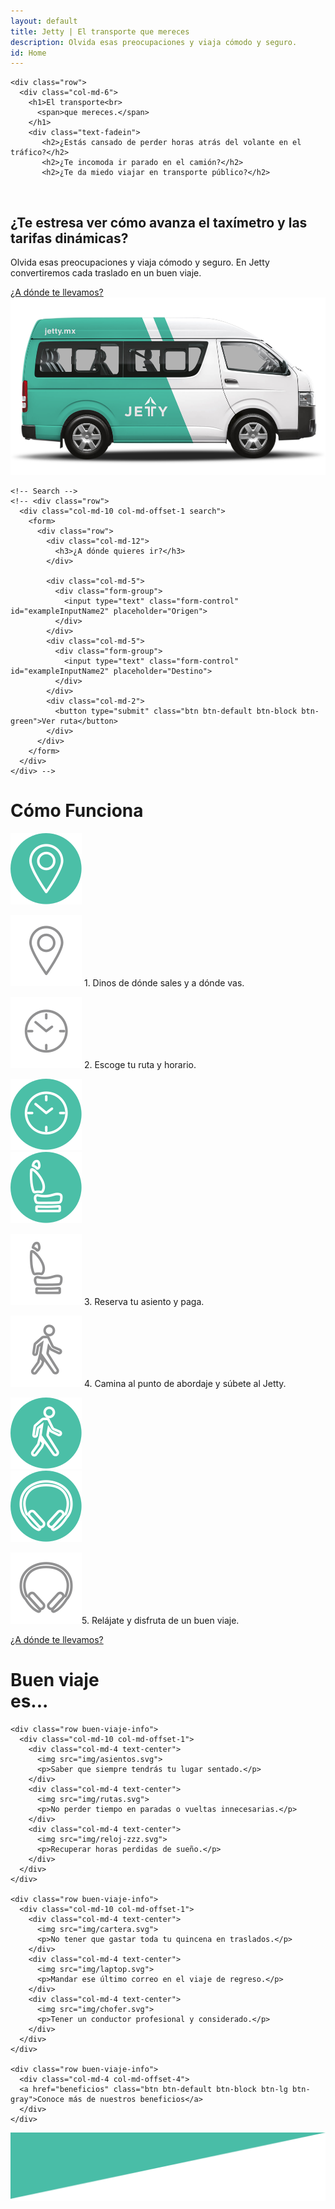 ```yaml
---
layout: default
title: Jetty | El transporte que mereces
description: Olvida esas preocupaciones y viaja cómodo y seguro.
id: Home
---
```


<div class="header">
  <div class="container header-content">

    <div class="row">
      <div class="col-md-6">
        <h1>El transporte<br>
          <span>que mereces.</span>
        </h1>
        <div class="text-fadein">
           <h2>¿Estás cansado de perder horas atrás del volante en el tráfico?</h2>
           <h2>¿Te incomoda ir parado en el camión?</h2>
           <h2>¿Te da miedo viajar en transporte público?</h2>
           <h2>¿Te estresa ver cómo avanza el taxímetro y las tarifas dinámicas?</h2>
        </div>
        <!--  <h2 id="example">¿Estás cansado de perder horas atrás del volante en el tráfico?</h2> -->
        <p>Olvida esas preocupaciones y viaja cómodo y seguro. En Jetty convertiremos cada traslado en un buen viaje.</p>
        <a href="cobertura" class="btn btn-default btn-lg btn-green">¿A dónde te llevamos?</a>
      </div>
      <div class="col-md-6 van">
        <img src="img/jetty-van.png" alt="Jetty Van">
      </div>
    </div>

   <!--  <div class="row van">
      <div class="col-md-7 col-md-offset-5 text-right">
        <img src="img/jetty-van.png" alt="Jetty Van">
      </div>
    </div> -->

    <!-- Search -->
    <!-- <div class="row">
      <div class="col-md-10 col-md-offset-1 search">
        <form>
          <div class="row">
            <div class="col-md-12">
              <h3>¿A dónde quieres ir?</h3>
            </div>

            <div class="col-md-5">
              <div class="form-group">
                <input type="text" class="form-control" id="exampleInputName2" placeholder="Origen">
              </div>
            </div>
            <div class="col-md-5">
              <div class="form-group">
                <input type="text" class="form-control" id="exampleInputName2" placeholder="Destino">
              </div>
            </div>
            <div class="col-md-2">
              <button type="submit" class="btn btn-default btn-block btn-green">Ver ruta</button>
            </div>
          </div>
        </form>
      </div>
    </div> -->

  </div>
</div>

<div class="clearfix"></div>

<!-- Cómo funciona lista -->
<!-- <div class="container-fluid backgreen-down">
  <div class="container">
  <div class="row">
    <div class="col-md-10 col-md-offset-1">
      <div class="row como-funciona">
        <div class="col-md-12">
          <h1>Cómo <span>Funciona</span>
          </h1>
        </div>
        <div class="col-md-6">
          <ul>
            <li>
              <img src="img/puntero-icon.svg"> 1. Dinos de dónde sales y a dónde vas.
            </li>
            <li>
              <img src="img/reloj-icon.svg"> 2. Escoge tu ruta y horario.
            </li>
            <li>
              <img src="img/asiento-icon.svg"> 3. Reserva tu asiento y paga.
            </li>
          </ul>
        </div>
        <div class="col-md-6">
          <ul>
            <li>
              <img src="img/peaton-icon.svg"> 4. Camina al punto de abordaje y súbete al Jetty.
            </li>
            <li>
              <img src="img/audifonos-icon.svg"> 5. Relájate y disfruta de un buen viaje.
            </li>
          </ul>
        </div>
        <div class="col-md-4 col-md-offset-4">
          <a href="cobertura" class="btn btn-default btn-block btn-lg btn-green">¿A dónde te llevamos?</a>
        </div>
      </div>
    </div>
  </div>

  </div>
</div> -->
<div class="container-fluid backgreen-down">
  <div class="conatiner como-funciona">
    <div class="row">
      <div class="col-md-12 text-center">
        <h1>Cómo <span>Funciona</span></h1>
      </div>
    </div>
    <div class="row como-funciona-detail">
      <div class="col-md-5"></div>
      <div class="col-md-2 text-center"><img src="img/puntero-icon-circle.svg" class="hidden-xs"></div>
      <div class="col-md-5">
        <div class="">
          <p class="lead right"><img src="img/puntero-icon.svg" class="hidden-sm hidden-md hidden-lg"> 1. Dinos de dónde sales y a dónde vas.</p>
        </div>
      </div>
    </div>
    <div class="row como-funciona-detail">
      <div class="col-md-5">
        <div class="">
          <p class="lead left"><img src="img/reloj-icon.svg" class="hidden-sm hidden-md hidden-lg"> 2. Escoge tu ruta y horario.</p>
        </div>
      </div>
      <div class="col-md-2 text-center"><img src="img/reloj-icon-circle.svg" class="hidden-xs"></div>
      <div class="col-md-5"></div>
    </div>
    <div class="row como-funciona-detail">
      <div class="col-md-5"></div>
      <div class="col-md-2 text-center"><img src="img/asiento-icon-circle.svg" class="hidden-xs"></div>
      <div class="col-md-5">
        <div class="">
          <p class="lead right"><img src="img/asiento-icon.svg" class="hidden-sm hidden-md hidden-lg"> 3. Reserva tu asiento y paga.</p>
        </div>
      </div>
    </div>
    <div class="row como-funciona-detail">
      <div class="col-md-5">
        <div class="">
          <p class="lead left"><img src="img/peaton-icon.svg" class="hidden-sm hidden-md hidden-lg"> 4. Camina al punto de abordaje y súbete al Jetty.</p>
        </div>
      </div>
      <div class="col-md-2 text-center"><img src="img/peaton-icon-circle.svg" class="hidden-xs"></div>
      <div class="col-md-5"></div>
    </div>
    <div class="row como-funciona-detail">
      <div class="col-md-5"></div>
      <div class="col-md-2 text-center"><img src="img/audifonos-icon-circle.svg" class="hidden-xs"></div>
      <div class="col-md-5">
        <div class="">
          <p class="lead right"><img src="img/audifonos-icon.svg" class="hidden-sm hidden-md hidden-lg">5. Relájate y disfruta de un buen viaje.</p>
        </div>
      </div>
    </div>
    <div class="row">
      <div class="col-md-4 col-md-offset-4">
        <a href="cobertura" class="btn btn-default btn-block btn-lg btn-green">¿A dónde te llevamos?</a>
      </div>
    </div>
  </div>
</div>

<div class="clearfix"></div>

<div class="container-fluid content-buen-viaje">
  <div class="container buen-viaje">
    <div class="row">
      <div class="col-md-12">
        <h1>Buen viaje<br>
          <span>es...</span>
        </h1>
      </div>
    </div>

    <div class="row buen-viaje-info">
      <div class="col-md-10 col-md-offset-1">
        <div class="col-md-4 text-center">
          <img src="img/asientos.svg">
          <p>Saber que siempre tendrás tu lugar sentado.</p>
        </div>
        <div class="col-md-4 text-center">
          <img src="img/rutas.svg">
          <p>No perder tiempo en paradas o vueltas innecesarias.</p>
        </div>
        <div class="col-md-4 text-center">
          <img src="img/reloj-zzz.svg">
          <p>Recuperar horas perdidas de sueño.</p>
        </div>
      </div>
    </div>

    <div class="row buen-viaje-info">
      <div class="col-md-10 col-md-offset-1">
        <div class="col-md-4 text-center">
          <img src="img/cartera.svg">
          <p>No tener que gastar toda tu quincena en traslados.</p>
        </div>
        <div class="col-md-4 text-center">
          <img src="img/laptop.svg">
          <p>Mandar ese último correo en el viaje de regreso.</p>
        </div>
        <div class="col-md-4 text-center">
          <img src="img/chofer.svg">
          <p>Tener un conductor profesional y considerado.</p>
        </div>
      </div>
    </div>

    <div class="row buen-viaje-info">
      <div class="col-md-4 col-md-offset-4">
      <a href="beneficios" class="btn btn-default btn-block btn-lg btn-gray">Conoce más de nuestros beneficios</a>
      </div>
    </div>

  </div>
</div>

<div class="clearfix"></div>

<div class="space-greenUp">
  <img src="img/back-green-up.png">
</div>
